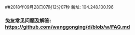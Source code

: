 ##2018年09月28日07时12分07秒 新址: 104.248.100.196
### 兔友常见问题及解答: https://github.com/wanggonging/d/blob/w/FAQ.md
